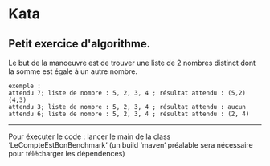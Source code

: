Kata
==

Petit exercice d'algorithme.
-----
Le but de la manoeuvre est de trouver une liste de 2 nombres distinct dont la somme est égale à un autre nombre.

    exemple :
    attendu 7; liste de nombre : 5, 2, 3, 4 ; résultat attendu : (5,2) (4,3)
    attendu 3; liste de nombre : 5, 2, 3, 4 ; résultat attendu : aucun
    attendu 6; liste de nombre : 5, 2, 3, 4 ; résultat attendu : (2, 4)

----
Pour éxecuter le code : lancer le main de la class ‘LeCompteEstBonBenchmark‘
(un build ‘maven‘ préalable sera nécessaire pour télécharger les dépendences)